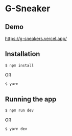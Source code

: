 # G-Sneaker


## Demo

https://g-sneakers.vercel.app/

## Installation


```bash
$ npm install
```
OR

```bash
$ yarn
```

## Running the app

```bash
$ npm run dev
```
OR

```bash
$ yarn dev
```
